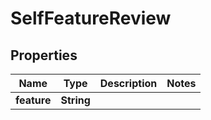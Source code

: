 

# SelfFeatureReview


## Properties

Name | Type | Description | Notes
------------ | ------------- | ------------- | -------------
**feature** | **String** |  | 



